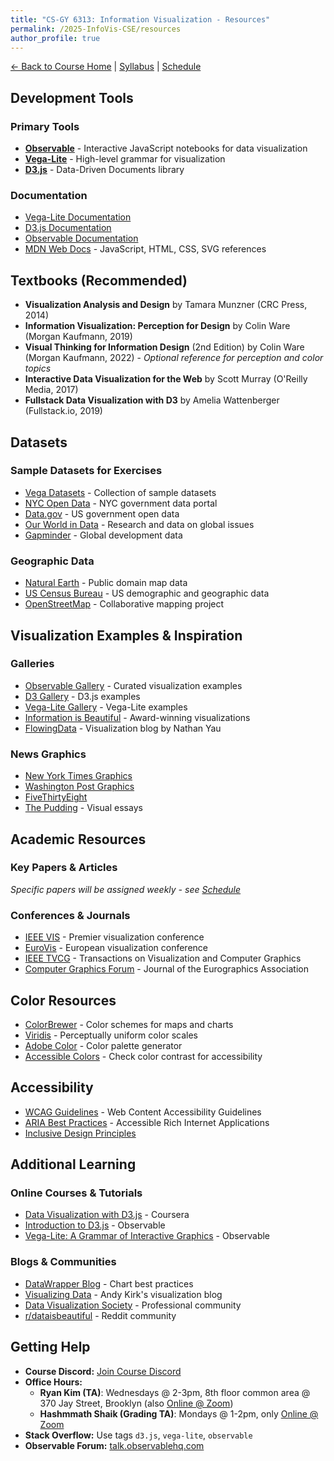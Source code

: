 ```yaml
---
title: "CS-GY 6313: Information Visualization - Resources"
permalink: /2025-InfoVis-CSE/resources
author_profile: true
---
```


[← Back to Course Home](/2025-InfoVis-CSE/) | [Syllabus](/2025-InfoVis-CSE/syllabus) | [Schedule](/2025-InfoVis-CSE/schedule)

## Development Tools

### Primary Tools
- **[Observable](https://observablehq.com/)** - Interactive JavaScript notebooks for data visualization
- **[Vega-Lite](https://vega.github.io/vega-lite/)** - High-level grammar for visualization
- **[D3.js](https://d3js.org/)** - Data-Driven Documents library

### Documentation
- [Vega-Lite Documentation](https://vega.github.io/vega-lite/docs/)
- [D3.js Documentation](https://d3js.org/)
- [Observable Documentation](https://observablehq.com/documentation/)
- [MDN Web Docs](https://developer.mozilla.org/) - JavaScript, HTML, CSS, SVG references

## Textbooks (Recommended)

- **Visualization Analysis and Design** by Tamara Munzner (CRC Press, 2014)
- **Information Visualization: Perception for Design** by Colin Ware (Morgan Kaufmann, 2019)
- **Visual Thinking for Information Design** (2nd Edition) by Colin Ware (Morgan Kaufmann, 2022) - *Optional reference for perception and color topics*
- **Interactive Data Visualization for the Web** by Scott Murray (O'Reilly Media, 2017)
- **Fullstack Data Visualization with D3** by Amelia Wattenberger (Fullstack.io, 2019)

## Datasets

### Sample Datasets for Exercises
- [Vega Datasets](https://github.com/vega/vega-datasets) - Collection of sample datasets
- [NYC Open Data](https://opendata.cityofnewyork.us/) - NYC government data portal
- [Data.gov](https://www.data.gov/) - US government open data
- [Our World in Data](https://ourworldindata.org/) - Research and data on global issues
- [Gapminder](https://www.gapminder.org/data/) - Global development data

### Geographic Data
- [Natural Earth](https://www.naturalearthdata.com/) - Public domain map data
- [US Census Bureau](https://www.census.gov/data.html) - US demographic and geographic data
- [OpenStreetMap](https://www.openstreetmap.org/) - Collaborative mapping project

## Visualization Examples & Inspiration

### Galleries
- [Observable Gallery](https://observablehq.com/@observablehq/gallery) - Curated visualization examples
- [D3 Gallery](https://observablehq.com/@d3/gallery) - D3.js examples
- [Vega-Lite Gallery](https://vega.github.io/vega-lite/examples/) - Vega-Lite examples
- [Information is Beautiful](https://informationisbeautiful.net/) - Award-winning visualizations
- [FlowingData](https://flowingdata.com/) - Visualization blog by Nathan Yau

### News Graphics
- [New York Times Graphics](https://www.nytimes.com/section/upshot)
- [Washington Post Graphics](https://www.washingtonpost.com/graphics/)
- [FiveThirtyEight](https://fivethirtyeight.com/features/)
- [The Pudding](https://pudding.cool/) - Visual essays

## Academic Resources

### Key Papers & Articles
*Specific papers will be assigned weekly - see [Schedule](/2025-InfoVis-CSE/schedule)*

### Conferences & Journals
- [IEEE VIS](http://ieeevis.org/) - Premier visualization conference
- [EuroVis](https://www.eurovis.org/) - European visualization conference
- [IEEE TVCG](https://www.computer.org/csdl/journal/tg) - Transactions on Visualization and Computer Graphics
- [Computer Graphics Forum](https://onlinelibrary.wiley.com/journal/14678659) - Journal of the Eurographics Association

## Color Resources

- [ColorBrewer](https://colorbrewer2.org/) - Color schemes for maps and charts
- [Viridis](https://cran.r-project.org/web/packages/viridis/vignettes/intro-to-viridis.html) - Perceptually uniform color scales
- [Adobe Color](https://color.adobe.com/) - Color palette generator
- [Accessible Colors](https://accessible-colors.com/) - Check color contrast for accessibility

## Accessibility

- [WCAG Guidelines](https://www.w3.org/WAI/WCAG21/quickref/) - Web Content Accessibility Guidelines
- [ARIA Best Practices](https://www.w3.org/TR/wai-aria-practices-1.1/) - Accessible Rich Internet Applications
- [Inclusive Design Principles](https://inclusivedesignprinciples.org/)

## Additional Learning

### Online Courses & Tutorials
- [Data Visualization with D3.js](https://www.coursera.org/learn/datavisualization) - Coursera
- [Introduction to D3.js](https://observablehq.com/@d3/learn-d3) - Observable
- [Vega-Lite: A Grammar of Interactive Graphics](https://observablehq.com/@uwdata/introduction-to-vega-lite) - Observable

### Blogs & Communities
- [DataWrapper Blog](https://blog.datawrapper.de/) - Chart best practices
- [Visualizing Data](http://www.visualisingdata.com/) - Andy Kirk's visualization blog
- [Data Visualization Society](https://www.datavisualizationsociety.com/) - Professional community
- [r/dataisbeautiful](https://www.reddit.com/r/dataisbeautiful/) - Reddit community

## Getting Help

- **Course Discord:** [Join Course Discord](https://discord.gg/sTEv3PnP)
- **Office Hours:** 
    - **Ryan Kim (TA)**: Wednesdays @ 2-3pm, 8th floor common area @ 370 Jay Street, Brooklyn (also [Online @ Zoom](https://nyu.zoom.us/j/92815268504))
    - **Hashmmath Shaik (Grading TA)**: Mondays @ 1-2pm, only [Online @ Zoom](https://nyu.zoom.us/j/2817596431)
- **Stack Overflow:** Use tags `d3.js`, `vega-lite`, `observable`
- **Observable Forum:** [talk.observablehq.com](https://talk.observablehq.com/)